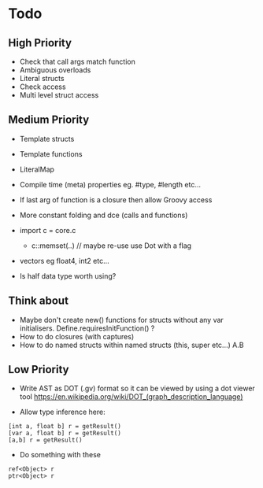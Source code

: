 # Todo
## High Priority
- Check that call args match function
- Ambiguous overloads
- Literal structs
- Check access
- Multi level struct access

## Medium Priority
- Template structs
- Template functions
- LiteralMap
- Compile time (meta) properties eg. #type, #length etc...
- If last arg of function is a closure then allow Groovy access
- More constant folding and dce (calls and functions)
- import c = core.c
    - c::memset(..)  // maybe re-use use Dot with a flag

- vectors eg float4, int2 etc...
- Is half data type worth using? 

## Think about
- Maybe don't create new() functions for structs without any var initialisers.
  Define.requiresInitFunction() ?
- How to do closures (with captures)
- How to do named structs within named structs (this, super etc...) A.B

## Low Priority
- Write AST as DOT (.gv) format so it can be viewed by using a dot viewer tool
    https://en.wikipedia.org/wiki/DOT_(graph_description_language)

- Allow type inference here:
```
[int a, float b] r = getResult()
[var a, float b] r = getResult()
[a,b] r = getResult()
```

- Do something with these
```
ref<Object> r
ptr<Object> r
```
